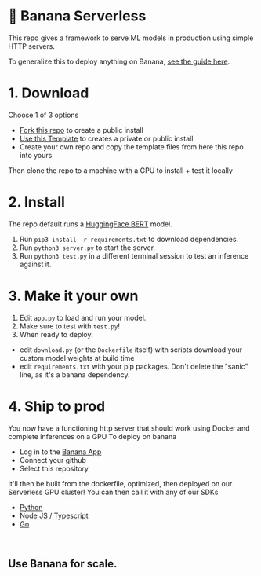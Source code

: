 
# 🍌 Banana Serverless

This repo gives a framework to serve ML models in production using simple HTTP servers.

To generalize this to deploy anything on Banana, [see the guide here](https://www.notion.so/banana-dev/How-To-Serve-Anything-On-Banana-125a65fc4d30496ba1408de1d64d052a).

# 1. Download
Choose 1 of 3 options
- [Fork this repo](https://github.com/bananaml/serverless-template/fork) to create a public install
- [Use this Template](https://github.com/bananaml/serverless-template/generate) to creates a private or public install
- Create your own repo and copy the template files from here this repo into yours

Then clone the repo to a machine with a GPU to install + test it locally 

# 2. Install
The repo default runs a [HuggingFace BERT](https://huggingface.co/docs/transformers/model_doc/bert) model.

1. Run `pip3 install -r requirements.txt` to download dependencies.
2. Run `python3 server.py` to start the server.
3. Run `python3 test.py` in a different terminal session to test an inference against it.

# 3. Make it your own

1. Edit `app.py` to load and run your model.
2. Make sure to test with `test.py`!
3. When ready to deploy:
  - edit `download.py` (or the `Dockerfile` itself) with scripts download your custom model weights at build time
  - edit `requirements.txt` with your pip packages. Don't delete the "sanic" line, as it's a banana dependency.

# 4. Ship to prod

You now have a functioning http server that should work using Docker and complete inferences on a GPU
To deploy on banana
- Log in to the [Banana App](https://app.banana.dev)
- Connect your github
- Select this repository

It'll then be built from the dockerfile, optimized, then deployed on our Serverless GPU cluster!
You can then call it with any of our SDKs
- [Python](https://github.com/bananaml/banana-python-sdk)
- [Node JS / Typescript](https://github.com/bananaml/banana-node-sdk)
- [Go](https://github.com/bananaml/banana-go)

<br>

## Use Banana for scale.
